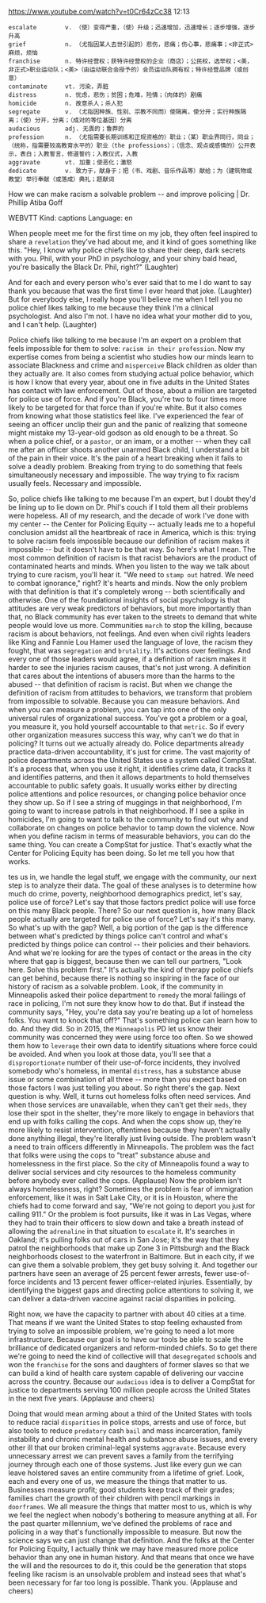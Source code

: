 https://www.youtube.com/watch?v=t0Cr64zCc38 
12:13
```  
escalate        v. （使）变得严重，（使）升级；迅速增加，迅速增长；逐步增强，逐步升高
grief           n. （尤指因某人去世引起的）悲伤，悲痛；伤心事，悲痛事；<非正式>麻烦，烦恼
franchise       n. 特许经营权；获特许经营权的企业（商店）；公民权，选举权；<美，非正式>职业运动队；<美>（由运动联合会授予的）会员运动队拥有权；特许经营品牌（或创意）
contaminate     vt. 污染，弄脏              
distress        n. 忧虑，悲伤；贫困；危难，险情；（肉体的）剧痛
homicide        n. 故意杀人；杀人犯
segregate       v. （尤指因种族、性别、宗教不同而）使隔离，使分开；实行种族隔离；（使）分开，分离；（成对的等位基因）分离
audacious       adj. 无畏的；鲁莽的  
profession      n. （尤指需要长期训练和正规资格的）职业；（某）职业界同行，同业；（统称，指需要较高教育水平的）职业（the professions）；（信念、观点或感情的）公开表示，表白；入教誓言，修道誓约；入教仪式，入教    
aggravate       vt. 加重；使恶化；激怒
dedicate        v. 致力于，献身于；把（书、戏剧、音乐作品等）献给；为（建筑物或教堂）举行奉献（或落成）典礼；题献词
```

How we can make racism a solvable problem -- and improve policing | Dr. Phillip Atiba Goff 

WEBVTT Kind: captions Language: en 

When people meet me for the first time on my job, they often feel inspired to share a `revelation` they've had about me, and it kind of goes something like this. "Hey, I know why police chiefs like to share their deep, dark secrets with you. Phil, with your PhD in psychology, and your shiny bald head, you're basically the Black Dr. Phil, right?" (Laughter) 

And for each and every person who's ever said that to me I do want to say thank you because that was the first time I ever heard that joke. (Laughter) But for everybody else, I really hope you'll believe me when I tell you no police chief likes talking to me because they think I'm a clinical psychologist. And also I'm not. I have no idea what your mother did to you, and I can't help. (Laughter) 

Police chiefs like talking to me because I'm an expert on a problem that feels impossible for them to solve: `racism in their profession`. Now my expertise comes from being a scientist who studies how our minds learn to associate Blackness and crime and `misperceive` Black children as older than they actually are. It also comes from studying actual police behavior, which is how I know that every year, about one in five adults in the United States has contact with law enforcement. Out of those, about a million are targeted for police use of force. And if you're Black, you're two to four times more likely to be targeted for that force than if you're white. But it also comes from knowing what those statistics feel like. I've experienced the fear of seeing an officer unclip their gun and the panic of realizing that someone might mistake my 13-year-old godson as old enough to be a threat. So when a police chief, or a `pastor`, or an imam, or a mother -- when they call me after an officer shoots another unarmed Black child, I understand a bit of the pain in their voice. It's the pain of a heart breaking when it fails to solve a deadly problem. Breaking from trying to do something that feels simultaneously necessary and impossible. The way trying to fix racism usually feels. Necessary and impossible. 

So, police chiefs like talking to me because I'm an expert, but I doubt they'd be lining up to lie down on Dr. Phil's couch if I told them all their problems were hopeless. All of my research, and the decade of work I've done with my center -- the Center for Policing Equity -- actually leads me to a hopeful conclusion amidst all the heartbreak of race in America, which is this: trying to solve racism feels impossible because our definition of racism makes it impossible -- but it doesn't have to be that way. So here's what I mean. The most common definition of racism is that racist behaviors are the product of contaminated hearts and minds. When you listen to the way we talk about trying to cure racism, you'll hear it. "We need to `stamp out` hatred. We need to combat ignorance," right? It's hearts and minds. Now the only problem with that definition is that it's completely wrong -- both scientifically and otherwise. One of the foundational insights of social psychology is that attitudes are very weak predictors of behaviors, but more importantly than that, no Black community has ever taken to the streets to demand that white people would love us more. Communities `march` to stop the killing, because racism is about behaviors, not feelings. And even when civil rights leaders like King and Fannie Lou Hamer used the language of love, the racism they fought, that was `segregation` and `brutality`. It's actions over feelings. And every one of those leaders would agree, if a definition of racism makes it harder to see the injuries racism causes, that's not just wrong. A definition that cares about the intentions of abusers more than the harms to the abused -- that definition of racism is racist. But when we change the definition of racism from attitudes to behaviors, we transform that problem from impossible to solvable. Because you can measure behaviors. And when you can measure a problem, you can tap into one of the only universal rules of organizational success. You've got a problem or a goal, you measure it, you hold yourself accountable to that `metric`. So if every other organization measures success this way, why can't we do that in policing? It turns out we actually already do. Police departments already practice data-driven accountability, it's just for crime. The vast majority of police departments across the United States use a system called CompStat. It's a process that, when you use it right, it identifies crime data, it tracks it and identifies patterns, and then it allows departments to hold themselves accountable to public safety goals. It usually works either by directing police attentions and police resources, or changing police behavior once they show up. So if I see a string of muggings in that neighborhood, I'm going to want to increase patrols in that neighborhood. If I see a spike in homicides, I'm going to want to talk to the community to find out why and collaborate on changes on police behavior to tamp down the violence. Now when you define racism in terms of measurable behaviors, you can do the same thing. You can create a CompStat for justice. That's exactly what the Center for Policing Equity has been doing. So let me tell you how that works. 

tes us in, we handle the legal stuff, we engage with the community, our next step is to analyze their data. The goal of these analyses is to determine how much do crime, poverty, neighborhood demographics predict, let's say, police use of force? Let's say that those factors predict police will use force on this many Black people. There? So our next question is, how many Black people actually are targeted for police use of force? Let's say it's this many. So what's up with the gap? Well, a big portion of the gap is the difference between what's predicted by things police can't control and what's predicted by things police can control -- their policies and their behaviors. And what we're looking for are the types of contact or the areas in the city where that gap is biggest, because then we can tell our partners, "Look here. Solve this problem first." It's actually the kind of therapy police chiefs can get behind, because there is nothing so inspiring in the face of our history of racism as a solvable problem. Look, if the community in Minneapolis asked their police department to `remedy` the moral failings of race in policing, I'm not sure they know how to do that. But if instead the community says, "Hey, you're data say you're beating up a lot of homeless folks. You want to knock that off?" That's something police can learn how to do. And they did. So in 2015, the `Minneapolis` PD let us know their community was concerned they were using force too often. So we showed them how to `leverage` their own data to identify situations where force could be avoided. And when you look at those data, you'll see that a `disproportionate` number of their use-of-force incidents, they involved somebody who's homeless, in mental `distress`, has a substance abuse issue or some combination of all three -- more than you expect based on those factors I was just telling you about. So right there's the gap. Next question is why. Well, it turns out homeless folks often need services. And when those services are unavailable, when they can't get their `meds`, they lose their spot in the shelter, they're more likely to engage in behaviors that end up with folks calling the cops. And when the cops show up, they're more likely to resist intervention, oftentimes because they haven't actually done anything illegal, they're literally just living outside. The problem wasn't a need to train officers differently in Minneapolis. The problem was the fact that folks were using the cops to "treat" substance abuse and homelessness in the first place. So the city of Minneapolis found a way to deliver social services and city resources to the homeless community before anybody ever called the cops. (Applause) Now the problem isn't always homelessness, right? Sometimes the problem is fear of immigration enforcement, like it was in Salt Lake City, or it is in Houston, where the chiefs had to come forward and say, "We're not going to deport you just for calling 911." Or the problem is foot pursuits, like it was in Las Vegas, where they had to train their officers to slow down and take a breath instead of allowing the `adrenaline` in that situation to `escalate` it. It's searches in Oakland; it's pulling folks out of cars in San Jose; it's the way that they patrol the neighborhoods that make up Zone 3 in Pittsburgh and the Black neighborhoods closest to the waterfront in Baltimore. But in each city, if we can give them a solvable problem, they get busy solving it. And together our partners have seen an average of 25 percent fewer arrests, fewer use-of-force incidents and 13 percent fewer officer-related injuries. Essentially, by identifying the biggest gaps and directing police attentions to solving it, we can deliver a data-driven vaccine against racial disparities in policing. 

Right now, we have the capacity to partner with about 40 cities at a time. That means if we want the United States to stop feeling exhausted from trying to solve an impossible problem, we're going to need a lot more infrastructure. Because our goal is to have our tools be able to scale the brilliance of dedicated organizers and reform-minded chiefs. So to get there we're going to need the kind of collective will that `desegregated` schools and won the `franchise` for the sons and daughters of former slaves so that we can build a kind of health care system capable of delivering our vaccine across the country. Because our `audacious` idea is to deliver a CompStat for justice to departments serving 100 million people across the United States in the next five years. (Applause and cheers) 

Doing that would mean arming about a third of the United States with tools to reduce racial `disparities` in police stops, arrests and use of force, but also tools to reduce `predatory` cash `bail` and mass incarceration, family instability and chronic mental health and substance abuse issues, and every other ill that our broken criminal-legal systems `aggravate`. Because every unnecessary arrest we can prevent saves a family from the terrifying journey through each one of those systems. Just like every gun we can leave holstered saves an entire community from a lifetime of grief. Look, each and every one of us, we measure the things that matter to us. Businesses measure profit; good students keep track of their grades; families chart the growth of their children with pencil markings in `doorframes`. We all measure the things that matter most to us, which is why we feel the neglect when nobody's bothering to measure anything at all. For the past quarter millennium, we've defined the problems of race and policing in a way that's functionally impossible to measure. But now the science says we can just change that definition. And the folks at the Center for Policing Equity, I actually think we may have measured more police behavior than any one in human history. And that means that once we have the will and the resources to do it, this could be the generation that stops feeling like racism is an unsolvable problem and instead sees that what's been necessary for far too long is possible. Thank you. (Applause and cheers) 